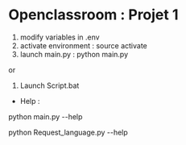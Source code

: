 # Openclassroom : Projet 1

1) modify variables in .env
2) activate environment : source activate
3) launch main.py : python main.py

or 

1) Launch Script.bat


- Help : 

python main.py --help

python Request_language.py --help




